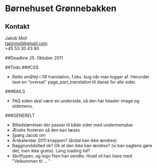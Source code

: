 # Børnehuset Grønnebakken

## Kontakt
Jakob Moll     
tapirmoll@gmail.com     
+45 53 30 43 80     

##Deadline
25\. Oktober 2011

##Todo
###CSS
* Rette småfejl i i18 translation, f.eks. bug når man logger af. Herunder lave en "oversat" page_part_translation til dansk for alle sider.

###RAILS
* FAQ siden skal være en underside, så den har header image og sidemenu.

###GENERELT
* Billedstørrelser der passer til både sider med undermenubar
* Ændre footeren så den kan læses
* Spørg Jacob om
 * Årskalendar 2011 knappen? (årstal kan ikke ændres)
 * Baggrundsbilled ok? Ok at den ikke kan ændres? (vi kan sagtens gøre det, men ikke gratis). Lang loading tid?
 * Skriftypen, og logo filen han sendte. Hvad vil han have med "Velkommen til ... "